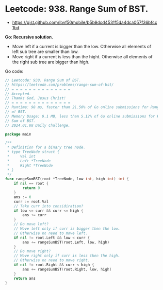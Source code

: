 # Leetcode: 938. Range Sum of BST.

- https://gist.github.com/lbvf50mobile/b5b9dcd4531f5da4dca057f36bfcc1bd

**Go: Recursive solution.**

- Move left if a current is bigger than the low. Otherwise all elements of left
  sub tree are smaller than low.
- Move right if a current is less than the hight. Otherwise all elements of
  the right sub tree are bigger than high. 

Go code:
```Go
// Leetcode: 938. Range Sum of BST.
// https://leetcode.com/problems/range-sum-of-bst/
// = = = = = = = = = = = = = =
// Accepted.
// Thanks God, Jesus Christ!
// = = = = = = = = = = = = = =
// Runtime: 98 ms, faster than 21.50% of Go online submissions for Range Sum
// of BST.
// Memory Usage: 9.1 MB, less than 5.12% of Go online submissions for Range
// Sum of BST.
// 2024.01.08 Daily Challenge.

package main

/**
 * Definition for a binary tree node.
 * type TreeNode struct {
 *     Val int
 *     Left *TreeNode
 *     Right *TreeNode
 * }
 */
func rangeSumBST(root *TreeNode, low int, high int) int {
	if nil == root {
		return 0
	}
	ans := 0
	curr := root.Val
	// Take curr into considiration?
	if low <= curr && curr <= high {
		ans += curr
	}
	// Do move left?
	// Move left only if curr is bigger then the low.
	// Otherwise no need to move left.
	if nil != root.Left && low < curr {
		ans += rangeSumBST(root.Left, low, high)
	}
	// Do move right?
	// Move right only if curr is less then the high.
	// Otherwise no need to move right.
	if nil != root.Right && curr < high {
		ans += rangeSumBST(root.Right, low, high)
	}
	return ans
}
```
